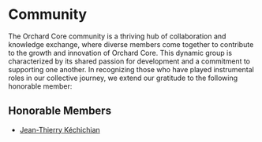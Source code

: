 # Community

The Orchard Core community is a thriving hub of collaboration and knowledge exchange, where diverse members come together to contribute to the growth and innovation of Orchard Core. This dynamic group is characterized by its shared passion for development and a commitment to supporting one another. In recognizing those who have played instrumental roles in our collective journey, we extend our gratitude to the following honorable member:

## Honorable Members

- [Jean-Thierry Kéchichian](jean-thierry/README.md)
